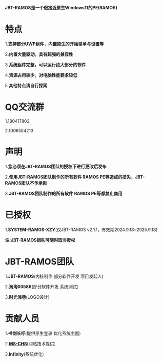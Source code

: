 **JBT-RAMOS是一个很接近原生Windows11的PE(RAMOS)**

# 特点

1.**支持部分UWP组件，内置原生的开始菜单与设置等**

2.**内置大量驱动，具有超强的兼容性**

3.**系统组件完整，可以运行绝大部分的软件**

4.**资源占用较少，对电脑性能要求较低**

5.**其他特点请自行探索**

# QQ交流群

1.180417802

2.1006504213

# 声明

1.**您必须在JBT-RAMOS团队的授权下进行更改后发布**

2.**使用JBT-RAMOS团队制作的所有软件 RAMOS PE等造成的损失，JBT-RAMOS团队不予承担**

3.**JBT-RAMOS团队制作的所有软件 RAMOS PE等都禁止商用**

# 已授权

1.**SYSTEM-RAMOS-XZY**(仅JBT-RAMOS v2.1.1，有效期2024.9.18~2025.9.18)

**注:JBT-RAMOS团队可随时取消授权**

# JBT-RAMOS团队

1.**JBT-RAMOS**(内核制作 部分软件开发 项目发起人)

2.**淘淘00586**(部分软件开发 系统测试)

3.**时光浅巷**(LOGO设计)

# 贡献人员

1.**书剑长吁**(提供原生登录 优化系统主题)

2.**[MS-CHS](https://ms-chs.github.io/)**(网站技术提供)

3.**Infinity**(系统优化)
